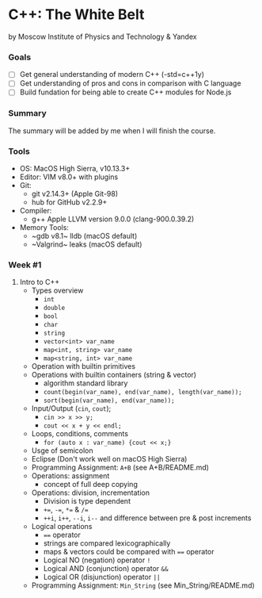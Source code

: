 # C++: The White Belt
by Moscow Institute of Physics and Technology & Yandex

### Goals
- [ ] Get general understanding of modern C++ (-std=c++1y)
- [ ] Get understanding of pros and cons in comparison with C language
- [ ] Build fundation for being able to create C++ modules for Node.js

### Summary
The summary will be added by me when I will finish the course.

### Tools
* OS: MacOS High Sierra, v10.13.3+
* Editor: VIM v8.0+ with plugins
* Git:
	* git v2.14.3+ (Apple Git-98)
	* hub for GitHub v2.2.9+
* Compiler:
	* g++ Apple LLVM version 9.0.0 (clang-900.0.39.2)
* Memory Tools:
	* ~gdb v8.1~ lldb (macOS default)
	* ~Valgrind~ leaks (macOS default)

### Week #1
1. Intro to C++
	* Types overview
		* `int`
		* `double`
		* `bool`
		* `char`
		* `string`
		* `vector<int> var_name`
		* `map<int, string> var_name`
		* `map<string, int> var_name`
	* Operation with builtin primitives
	* Operations with builtin containers (string & vector)
		* algorithm standard library
		* `count(begin(var_name), end(var_name), length(var_name));`
		* `sort(begin(var_name), end(var_name));`
	* Input/Output (`cin`, `cout`);
		* `cin >> x >> y;`
		* `cout << x + y << endl;`
	* Loops, conditions, comments
		* `for (auto x : var_name) {cout << x;}`
	* Usge of semicolon
	* Eclipse (Don't work well on macOS High Sierra)
	* Programming Assignment: `A+B` (see A+B/README.md)
	* Operations: assignment
		* concept of full deep copying
	* Operations: division, incrementation
		* Division is type dependent
		* `+=`, `-=`, `*=` & `/=`
		* `++i`, `i++`, `--i`, `i--` and difference between pre & post increments
	* Logical operations
		* `==` operator
		* strings are compared lexicographically
		* maps & vectors could be compared with `==` operator
		* Logical NO (negation)	operator `!`
		* Logical AND (conjunction) operator `&&`
		* Logical OR (disjunction) operator `||`
	* Programming Assignment: `Min_String` (see Min_String/README.md)
